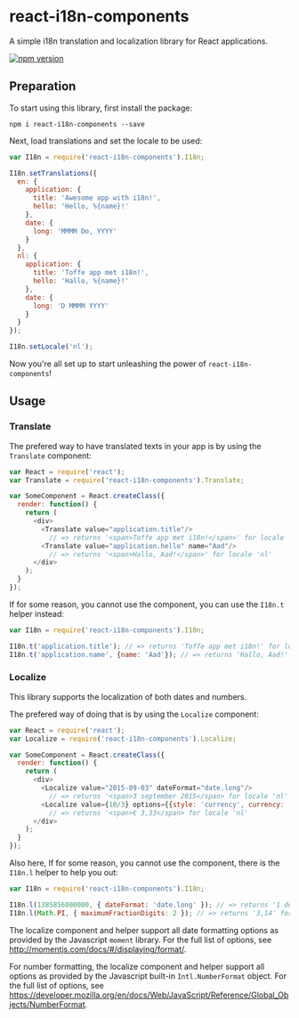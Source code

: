 # react-i18n-components
A simple i18n translation and localization library for React applications.

[![npm version](https://badge.fury.io/js/react-i18n-components.svg)](https://badge.fury.io/js/react-i18n-components)

## Preparation

To start using this library, first install the package:
```
npm i react-i18n-components --save
```

Next, load translations and set the locale to be used:
```javascript
var I18n = require('react-i18n-components').I18n;

I18n.setTranslations({
  en: {
    application: {
      title: 'Awesome app with i18n!',
      hello: 'Hello, %{name}!'
    },
    date: {
      long: 'MMMM Do, YYYY'
    }
  },
  nl: {
    application: {
      title: 'Toffe app met i18n!',
      hello: 'Hallo, %{name}!'
    },
    date: {
      long: 'D MMMM YYYY'
    }
  }
});

I18n.setLocale('nl');
```

Now you're all set up to start unleashing the power of `react-i18n-components`!

## Usage

### Translate

The prefered way to have translated texts in your app is by using the `Translate` component:
```javascript
var React = require('react');
var Translate = require('react-i18n-components').Translate;

var SomeComponent = React.createClass({
  render: function() {
    return (
      <div>
        <Translate value="application.title"/>
          // => returns '<span>Toffe app met i18n!</span>' for locale 'nl'
        <Translate value="application.hello" name="Aad"/>
          // => returns '<span>Hallo, Aad!</span>' for locale 'nl'
      </div>
    );
  }
});
```

If for some reason, you cannot use the component, you can use the `I18n.t` helper instead:
```javascript
var I18n = require('react-i18n-components').I18n;

I18n.t('application.title'); // => returns 'Toffe app met i18n!' for locale 'nl'
I18n.t('application.name', {name: 'Aad'}); // => returns 'Hallo, Aad!' for locale 'nl'
```

### Localize

This library supports the localization of both dates and numbers.

The prefered way of doing that is by using the `Localize` component:
```javascript
var React = require('react');
var Localize = require('react-i18n-components').Localize;

var SomeComponent = React.createClass({
  render: function() {
    return (
      <div>
        <Localize value="2015-09-03" dateFormat="date.long"/>
          // => returns '<span>3 september 2015</span> for locale 'nl'
        <Localize value={10/3} options={{style: 'currency', currency: 'EUR', minimumFractionDigits: 2, maximumFractionDigits: 2}}/>
          // => returns '<span>€ 3,33</span> for locale 'nl'
      </div>
    );
  }
});
```

Also here, If for some reason, you cannot use the component, there is the `I18n.l` helper to help you out:
```javascript
var I18n = require('react-i18n-components').I18n;

I18n.l(1385856000000, { dateFormat: 'date.long' }); // => returns '1 december 2013' for locale 'nl'
I18n.l(Math.PI, { maximumFractionDigits: 2 }); // => returns '3,14' for locale 'nl'
```

The localize component and helper support all date formatting options as provided by the Javascript `moment` library. For the full list of options, see http://momentjs.com/docs/#/displaying/format/.

For number formatting, the localize component and helper support all options  as provided by the Javascript built-in `Intl.NumberFormat` object. For the full list of options, see https://developer.mozilla.org/en/docs/Web/JavaScript/Reference/Global_Objects/NumberFormat.
